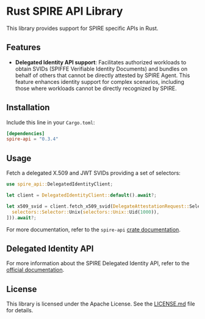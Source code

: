 # Rust SPIRE API Library

This library provides support for SPIRE specific APIs in Rust.

## Features

- **Delegated Identity API support**: Facilitates authorized workloads to obtain SVIDs (SPIFFE Verifiable Identity
  Documents) and bundles on behalf of others that cannot be directly attested by SPIRE Agent. This feature enhances
  identity support for complex scenarios, including those where workloads cannot be directly recognized by SPIRE.

## Installation

Include this line in your `Cargo.toml`:

```toml
[dependencies]
spire-api = "0.3.4"
```

## Usage

Fetch a delegated X.509 and JWT SVIDs providing a set of selectors:

```rust
use spire_api::DelegatedIdentityClient;

let client = DelegatedIdentityClient::default().await?;

let x509_svid = client.fetch_x509_svid(DelegateAttestationRequest::Selectors(vec![
  selectors::Selector::Unix(selectors::Unix::Uid(1000)),
])).await?;
```

For more documentation, refer to the `spire-api` [crate documentation](https://docs.rs/spire-api/).

## Delegated Identity API

For more information about the SPIRE Delegated Identity API, refer to
the [official documentation](https://spiffe.io/docs/latest/spire/using/getting-started/).

## License

This library is licensed under the Apache License. See the [LICENSE.md](../LICENSE) file for details.

